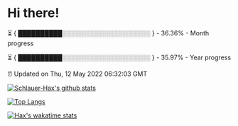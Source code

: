 # Hi there!

⏳ { ██████████░░░░░░░░░░░░░░░░░░░░ } - 36.36% - Month progress

⏳ { ██████████░░░░░░░░░░░░░░░░░░░░ } - 35.97% - Year progress

⏰ Updated on Thu, 12 May 2022 06:32:03 GMT


[![Schlauer-Hax's github stats](https://github-readme-stats.vercel.app/api?username=Schlauer-Hax&show_icons=true&theme=dark&count_private=true)](https://github.com/Schlauer-Hax)


[![Top Langs](https://github-readme-stats.vercel.app/api/top-langs/?username=Schlauer-Hax&layout=compact&theme=dark)](https://github.com/Schlauer-Hax?tab=repositories)


[![Hax's wakatime stats](https://github-readme-stats.vercel.app/api/wakatime?username=Hax&theme=dark)](https://wakatime.com/@Hax)

